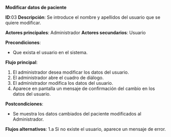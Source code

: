 **Modificar datos de paciente**

**ID**:03 **Descripción**: Se introduce el nombre y apellidos del usuario que se quiere modificar.

**Actores principales**: Administrador **Actores secundarios**: Usuario

**Precondiciones**:
 * Que exista el usuario en el sistema.

**Flujo principal**:
 1. El administrador desea modificar los datos del usuario.
 2. El administrador abre el cuadro de diálogo.
 3. El administrador modifica los datos del usuario.
 4. Aparece en pantalla un mensaje de confirmación del cambio en los datos del usuario.

**Postcondiciones**:
  * Se muestra los datos cambiados del paciente modificados al Administrador.

**Flujos alternativos**:
 1.a Si no existe el usuario, aparece un mensaje de error.

